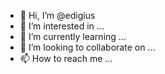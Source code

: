 - 👋 Hi, I’m @edigius
- 👀 I’m interested in ...
- 🌱 I’m currently learning ...
- 💞️ I’m looking to collaborate on ...
- 📫 How to reach me ...

<!---
edigius/edigius is a ✨ special ✨ repository because its `README.md` (this file) appears on your GitHub profile.
You can click the Preview link to take a look at your changes.
--->
